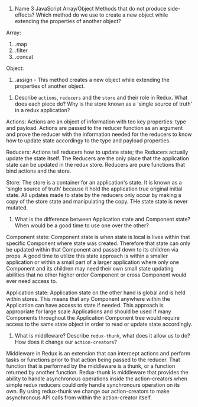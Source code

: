 1.  Name 3 JavaScript Array/Object Methods that do not produce side-effects? Which method do we use to create a new object while extending the properties of another object?

Array:
1) .map
2) .filter
3) .concat

Object: 
1) .assign - This method creates a new object while extending the properties of another object.

1.  Describe `actions`, `reducers` and the `store` and their role in Redux. What does each piece do? Why is the store known as a 'single source of truth' in a redux application?

Actions: 
Actions are an object of information with teo key properties: type and payload. Actions are passed to the reducer function as an argument and prove the reducer with the information needed for the reducers to know how to update state accordingy to the type and payload properties.

Reducers:
Actions tell reducers how to update state; the Reducers actually update the state itself. The Reducers are the only place that the application state can be updated in the redux store. Reducers are pure functions that bind actions and the store.

Store: The store is a container for an application's state. It is known as a 'single source of truth' because it hold the application true original initial state. All updates made to state by the reducers only occur by making a copy of the store state and manipulating the copy. THe state state is never mutated.

1.  What is the difference between Application state and Component state? When would be a good time to use one over the other?

Component state:
Component state is when state is local is lives within that specific Component where state was created. Therefore that state can only be updated within that Component and passed down to its children via props. A good time to utilize this state approach is within a smaller application or within a small part of a larger application where only one Component and its children may need their own small state updating abilities that no other higher order Component or cross Component would ever need access to. 

Application state:
Application state on the other hand is global and is held within stores. This means that any Component anywhere within the Application can have access to state if needed. This approach is appropriate for large scale Applications and should be used if many Components throughout the Application Component tree would require access to the same state object in order to read or update state accordingly.

1.  What is middleware? Describe `redux-thunk`, what does it allow us to do? How does it change our `action-creators`?

Middleware in Redux is an extension that can intercept actions and perform tasks or functions prior to that action being passed to the reducer. That function that is performed by the middleware is a thunk, or a function returned by another function. Redux-thunk is middleware that provides the ability to handle asynchronous operations inside the action-creators when simple redux reducers could only handle synchronours operation on its own. By using redux-thunk we change our action-creators to make asynchronous API calls from within the action-creator itself.